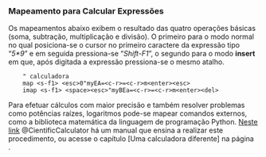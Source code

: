 ### Mapeamento para Calcular Expressões 

Os mapeamentos abaixo exibem o resultado das quatro operações básicas
(soma, subtração, multiplicação e divisão). O primeiro para o modo
normal no qual posiciona-se o cursor no primeiro caractere da expressão
tipo “*5\*9*” e em seguida pressiona-se
“*Shift-F1*”, o segundo para o modo **insert** em
que, após digitada a expressão pressiona-se o mesmo atalho.

        " calculadora
        map <s-f1> <esc>0"myEA=<c-r>=<c-r>m<enter><esc>
        imap <s-f1> <space><esc>"myBEa=<c-r>=<c-r>m<enter><del>

Para efetuar cálculos com maior precisão e também resolver problemas
como potências raízes, logaritmos pode-se mapear comandos externos, como
a biblioteca matemática da linguagem de programação Python. [Neste
link](http://vim.wikia.com/wiki/Scientific_calculator) @CientificCalculator
há um manual que ensina a realizar este procedimento, ou acesse o
capítulo [Uma calculadora diferente] na página  .


